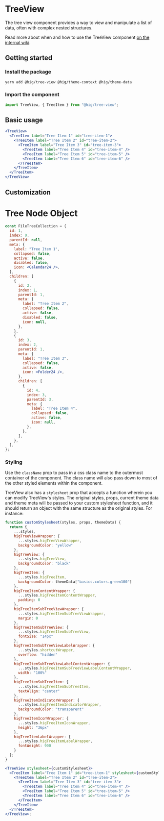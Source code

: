 # TreeView

The tree view component provides a way to view and manipulate a list of data, often with complex nested structures.

Read more about when and how to use the TreeView component [on the internal wiki](https://hig.autodesk.com/web/components/tree-view).


## Getting started

### Install the package

```bash
yarn add @hig/tree-view @hig/theme-context @hig/theme-data
```

### Import the component

```js
import TreeView, { TreeItem } from "@hig/tree-view";
```

## Basic usage

```jsx
<TreeView>
  <TreeItem label="Tree Item 1" id="tree-item-1">
    <TreeItem label="Tree Item 2" id="tree-item-2">
      <TreeItem label="Tree Item 3" id="tree-item-3">
        <TreeItem label="Tree Item 4" id="tree-item-4" />
        <TreeItem label="Tree Item 5" id="tree-item-5" />
        <TreeItem label="Tree Item 6" id="tree-item-6" />
      </TreeItem>
    </TreeItem>
  </TreeItem>
</TreeView>
```

## Customization

# Tree Node Object

```jsx
const FileTreeCollection = {
  id: 1,
  index: 0,
  parentId: null,
  meta: {
    label: "Tree Item 1",
    collapsed: false,
    active: false,
    disabled: false,
    icon: <Calendar24 />,
  },
  children: [
    {
      id: 2,
      index: 1,
      parentId: 1,
      meta: {
        label: "Tree Item 2",
        collapsed: false,
        active: false,
        disabled: false,
        icon: null,
      },
    },
    {
      id: 3,
      index: 2,
      parentId: 1,
      meta: {
        label: "Tree Item 3",
        collapsed: false,
        active: false,
        icon: <Folder24 />,
      },
      children: [
        {
          id: 4,
          index: 3,
          parentId: 3,
          meta: {
            label: "Tree Item 4",
            collapsed: false,
            active: false,
            icon: null,
          },
        },
      ],
    },
  ],
};
```

### Styling

Use the `className` prop to pass in a css class name to the outermost container of the component. The class name will also pass down to most of the other styled elements within the component.

TreeView also has a `stylesheet` prop that accepts a function wherein you can modify TreeView's styles. The original styles, props, current theme data and theme meta will be passed to your custom stylesheet function, and it should return an object with the same structure as the original styles. For instance:

```jsx
function customStylesheet(styles, props, themeData) {
  return {
    ...styles,
    higTreeViewWrapper: {
      ...styles.higTreeViewWrapper,
      backgroundColor: "yellow"
    },
    higTreeView: {
      ...styles.higTreeView,
      backgroundColor: "black"
    },
    higTreeItem: {
      ...styles.higTreeItem,
      backgroundColor: themeData["basics.colors.green100"]
    },
    higTreeItemContentWrapper: {
      ...styles.higTreeItemContentWrapper,
      padding: 0
    },
    higTreeItemSubTreeViewWrapper: {
      ...styles.higTreeItemSubTreeViewWrapper,
      margin: 0
    },
    higTreeItemSubTreeView: {
      ...styles.higTreeItemSubTreeView,
      fontSize: "14px"
    },
    higTreeItemSubTreeViewLabelWrapper: {
      ...styles.shortcutWrapper,
      overflow: "hidden"
    },
    higTreeItemSubTreeViewLabelContentWrapper: {
      ...styles.higTreeItemSubTreeViewLabelContentWrapper,
      width: "100%"
    },
    higTreeItemSubTreeItem: {
      ...styles.higTreeItemSubTreeItem,
      textAlign: "center"
    },
    higTreeItemIndicatorWrapper: {
      ...styles.higTreeItemIndicatorWrapper,
      backgroundColor: "transparent"
    },
    higTreeItemIconWrapper: {
      ...styles.higTreeItemIconWrapper,
      height: "36px"
    },
    higTreeItemLabelWrapper: {
      ...styles.higTreeItemLabelWrapper,
      fontWeight: 900
    }
  };
}

<TreeView stylesheet={customStylesheet}>
  <TreeItem label="Tree Item 1" id="tree-item-1" stylesheet={customStylesheet}>
    <TreeItem label="Tree Item 2" id="tree-item-2">
      <TreeItem label="Tree Item 3" id="tree-item-3">
        <TreeItem label="Tree Item 4" id="tree-item-4" />
        <TreeItem label="Tree Item 5" id="tree-item-5" />
        <TreeItem label="Tree Item 6" id="tree-item-6" />
      </TreeItem>
    </TreeItem>
  </TreeItem>
</TreeView>;
```
